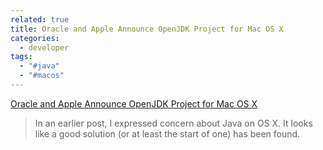 ```yaml
---
related: true
title: Oracle and Apple Announce OpenJDK Project for Mac OS X
categories:
  - developer
tags:
  - "#java"
  - "#macos"
---
```

[Oracle and Apple Announce OpenJDK Project for Mac OS X][1]

> In an earlier post, I expressed concern about Java on OS X. It looks like
a good solution (or at least the start of one) has been found.

[1]: http://www.apple.com/pr/library/2010/11/12openjdk.html

